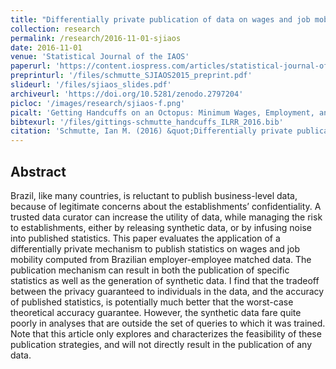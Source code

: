 ```yaml
---
title: "Differentially private publication of data on wages and job mobility"
collection: research
permalink: /research/2016-11-01-sjiaos
date: 2016-11-01
venue: 'Statistical Journal of the IAOS'
paperurl: 'https://content.iospress.com/articles/statistical-journal-of-the-iaos/sji962'
preprinturl: '/files/schmutte_SJIAOS2015_preprint.pdf'
slideurl: '/files/sjiaos_slides.pdf'
archiveurl: 'https://doi.org/10.5281/zenodo.2797204'
picloc: '/images/research/sjiaos-f.png'
picalt: 'Getting Handcuffs on an Octopus: Minimum Wages, Employment, and Turnover'
bibtexurl: '/files/gittings-schmutte_handcuffs_ILRR_2016.bib'
citation: 'Schmutte, Ian M. (2016) &quot;Differentially private publication of data on wages and job mobility.&quot; <i>Statistical Journal of the IAOS</i>, vol. 32, no. 1, pp. 81--92.'
---
```




## Abstract

Brazil, like many countries, is reluctant to publish business-level data, because of legitimate concerns about the establishments’ confidentiality. A trusted data curator can increase the utility of data, while managing the risk to establishments, either by releasing synthetic data, or by infusing noise into published statistics. This paper evaluates the application of a differentially
private mechanism to publish statistics on wages and job mobility computed from Brazilian employer-employee matched data. The publication mechanism can result in both the publication of specific statistics as well as the generation of synthetic data. I find that the tradeoff between the privacy guaranteed to individuals in the data, and the accuracy of published statistics, is potentially much better that the worst-case theoretical accuracy guarantee. However, the synthetic data fare quite poorly in analyses that are outside the set of queries to which it was trained. Note that this article only explores and characterizes the feasibility of these publication strategies, and will not directly result in the publication of any data.
